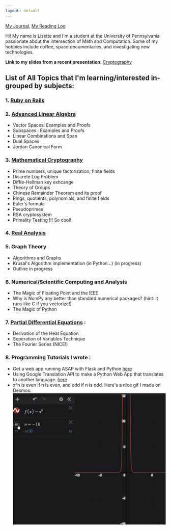 ```yaml
---
layout: default
---
```


[My Journal](journal.md), [My Reading Log](reading.md)

Hi! My name is Lisette and I'm a student at the University of Pennsylvania passionate about the intersection of Math and Computation. Some of my hobbies include coffee, space documentaries, and investigating new technologies. 

**Link to my slides from a recent presentation**: [Cryptography](https://drive.google.com/file/d/1MdGkOsmxy2CyUJRVHIdzjVyykqI3To42/view?fbclid=IwAR3VM03FceUloxVeDge2JDqKOYtu4hkWEx-uqhDgS_nINv2S9eHKC78kZdU)


## List of All Topics that I'm learning/interested in- grouped by subjects:

### 1. [Ruby on Rails](ruby.md)

### 2. [Advanced Linear Algebra](line_alg.md)

* Vector Spaces: Examples and Proofs
* Subspaces : Examples and Proofs
* Linear Combinations and Span
* Dual Spaces
* Jordan Canonical Form

### 3. [Mathematical Cryptography](mathematical_crypto.md)

* Prime numbers, unique factorization, finite fields 
* Discrete Log Problem 
* Diffie-Hellman key exhcange 
* Theory of Groups
* Chinese Remainder Theorem and its proof 
* Rings, quotients, polynomials, and finite fields
* Euler's formula
* Pseudoprimes 
* RSA cryptosystem 
* Primality Testing !!! So cool!

### 4. [Real Analysis](analysis.md)

### 5. Graph Theory

* Algorithms and Graphs
* Krusal's Algorithm implementation (in Python...) (in progress)
* Outline in progress

### 6. Numerical/Scientific Computing and Analysis
* The Magic of Floating Point and the IEEE
* Why is NumPy any better than standard numerical packages? (hint: it runs like C if you vectorize!)
* The Magic of Python

### 7. [Partial Differential Equations](PDE.md) :
* Derivation of the Heat Equation
* Seperation of Variables Technique
* The Fourier Series (NICE!)

### 8. Programming Tutorials I wrote :
* Get a web app running ASAP with Flask and Python [here](flask_start.md)
* Using Google Translation API to make a Python Web App that translates to another language. [here](flask_py_translate_api.md)
* x^n is even if n is even, and odd if n is odd. Here's a nice gif I made on Desmos: 
![example function](/gif/xn_gif.gif)



